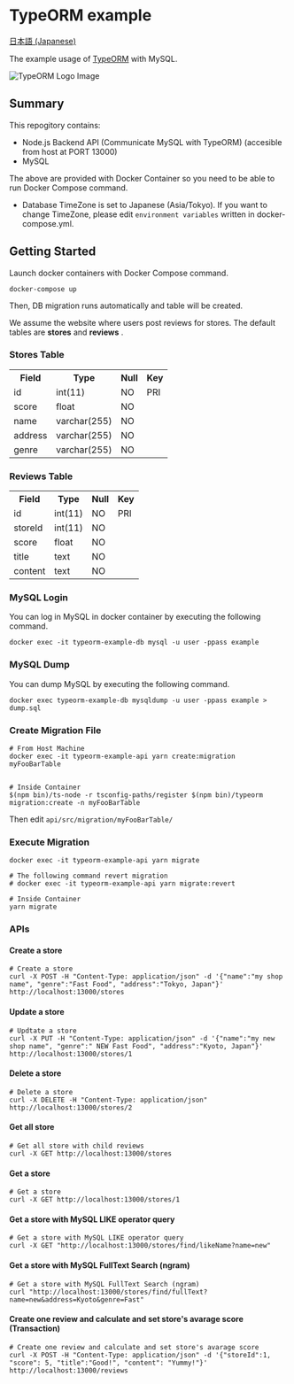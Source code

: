 # TypeORM example

<a href="https://github.com/AtaruOhto/typeorm-example/blob/master/README.ja.md">日本語 (Japanese)</a>


The example usage of [TypeORM](https://typeorm.io/) with MySQL.

![TypeORM Logo Image](https://user-images.githubusercontent.com/3450879/82937367-050ae900-9fcb-11ea-9371-8cd0c4bf77a0.png)


## Summary

This repogitory contains:

* Node.js Backend API (Communicate MySQL with TypeORM) (accesible from host at PORT 13000)
* MySQL

The above are provided with Docker Container so you need to be able to run Docker Compose command.

* Database TimeZone is set to Japanese (Asia/Tokyo). If you want to change TimeZone, please edit `environment variables` written in docker-compose.yml. 


## Getting Started

Launch docker containers with Docker Compose command.

```
docker-compose up
```

Then, DB migration runs automatically and table will be created.


We assume the website where users post reviews for stores. The default tables are __stores__ and __reviews__ .

### Stores Table

<table>
  <tr>
    <th>Field</th>
    <th>Type</th>
    <th>Null</th>        
    <th>Key</th>
  </tr>
  <tr>
    <td>id</td>
    <td>int(11)</td>
    <td>NO</td>        
    <td>PRI</td>
  </tr>  
  <tr>
    <td>score</td>
    <td>float</td>
    <td>NO</td>        
    <td></td>
  </tr>  
  <tr>
    <td>name</td>
    <td>varchar(255)</td>
    <td>NO</td>        
    <td></td>
  </tr>  
  <tr>
    <td>address</td>
    <td>varchar(255)</td>
    <td>NO</td>        
    <td></td>
  </tr>  
  <tr>
    <td>genre</td>
    <td>varchar(255)</td>
    <td>NO</td>        
    <td></td>
  </tr>
</table>


### Reviews Table


<table>
  <tr>
    <th>Field</th>
    <th>Type</th>
    <th>Null</th>        
    <th>Key</th>
  </tr>
  <tr>
    <td>id</td>
    <td>int(11)</td>
    <td>NO</td>        
    <td>PRI</td>
  </tr>  
  <tr>
    <td>storeId</td>
    <td>int(11)</td>
    <td>NO</td>
    <td></td>
  </tr>  
  <tr>
    <td>score</td>
    <td>float</td>
    <td>NO</td>        
    <td></td>
  </tr>  
  <tr>
    <td>title</td>
    <td>text</td>
    <td>NO</td>        
    <td></td>
  </tr>  
  <tr>
    <td>content</td>
    <td>text</td>
    <td>NO</td>        
    <td></td>
  </tr>
</table>

### MySQL Login

You can log in MySQL in docker container by executing the following command.

```
docker exec -it typeorm-example-db mysql -u user -ppass example
```


### MySQL Dump

You can dump MySQL by executing the following command.

```
docker exec typeorm-example-db mysqldump -u user -ppass example > dump.sql
```

### Create Migration File


```
# From Host Machine
docker exec -it typeorm-example-api yarn create:migration myFooBarTable


# Inside Container
$(npm bin)/ts-node -r tsconfig-paths/register $(npm bin)/typeorm migration:create -n myFooBarTable
```

Then edit `api/src/migration/myFooBarTable/` 


### Execute Migration

```
docker exec -it typeorm-example-api yarn migrate

# The following command revert migration
# docker exec -it typeorm-example-api yarn migrate:revert

# Inside Container
yarn migrate
```


### APIs


#### Create a store

```
# Create a store
curl -X POST -H "Content-Type: application/json" -d '{"name":"my shop name", "genre":"Fast Food", "address":"Tokyo, Japan"}' http://localhost:13000/stores
```

#### Update a store

```
# Updtate a store
curl -X PUT -H "Content-Type: application/json" -d '{"name":"my new shop name", "genre":" NEW Fast Food", "address":"Kyoto, Japan"}' http://localhost:13000/stores/1
```

#### Delete a store

```
# Delete a store
curl -X DELETE -H "Content-Type: application/json" http://localhost:13000/stores/2
```

#### Get all store

```
# Get all store with child reviews
curl -X GET http://localhost:13000/stores 
```

#### Get a store

```
# Get a store
curl -X GET http://localhost:13000/stores/1
```

#### Get a store with MySQL LIKE operator query

```
# Get a store with MySQL LIKE operator query
curl -X GET "http://localhost:13000/stores/find/likeName?name=new"
```

#### Get a store with MySQL FullText Search (ngram)

```
# Get a store with MySQL FullText Search (ngram)
curl "http://localhost:13000/stores/find/fullText?name=new&address=Kyoto&genre=Fast"
```


#### Create one review and calculate and set store's avarage score (Transaction)

```
# Create one review and calculate and set store's avarage score
curl -X POST -H "Content-Type: application/json" -d '{"storeId":1, "score": 5, "title":"Good!", "content": "Yummy!"}' http://localhost:13000/reviews
```


